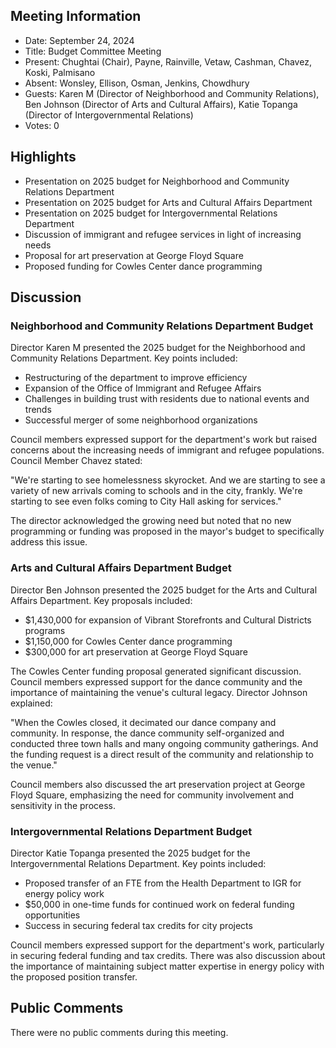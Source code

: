 ## Meeting Information

- Date: September 24, 2024
- Title: Budget Committee Meeting
- Present: Chughtai (Chair), Payne, Rainville, Vetaw, Cashman, Chavez, Koski, Palmisano
- Absent: Wonsley, Ellison, Osman, Jenkins, Chowdhury
- Guests: Karen M (Director of Neighborhood and Community Relations), Ben Johnson (Director of Arts and Cultural Affairs), Katie Topanga (Director of Intergovernmental Relations)
- Votes: 0

## Highlights

- Presentation on 2025 budget for Neighborhood and Community Relations Department
- Presentation on 2025 budget for Arts and Cultural Affairs Department
- Presentation on 2025 budget for Intergovernmental Relations Department
- Discussion of immigrant and refugee services in light of increasing needs
- Proposal for art preservation at George Floyd Square
- Proposed funding for Cowles Center dance programming

## Discussion

### Neighborhood and Community Relations Department Budget

Director Karen M presented the 2025 budget for the Neighborhood and Community Relations Department. Key points included:

- Restructuring of the department to improve efficiency
- Expansion of the Office of Immigrant and Refugee Affairs
- Challenges in building trust with residents due to national events and trends
- Successful merger of some neighborhood organizations

Council members expressed support for the department's work but raised concerns about the increasing needs of immigrant and refugee populations. Council Member Chavez stated:

"We're starting to see homelessness skyrocket. And we are starting to see a variety of new arrivals coming to schools and in the city, frankly. We're starting to see even folks coming to City Hall asking for services."

The director acknowledged the growing need but noted that no new programming or funding was proposed in the mayor's budget to specifically address this issue.

### Arts and Cultural Affairs Department Budget

Director Ben Johnson presented the 2025 budget for the Arts and Cultural Affairs Department. Key proposals included:

- $1,430,000 for expansion of Vibrant Storefronts and Cultural Districts programs
- $1,150,000 for Cowles Center dance programming
- $300,000 for art preservation at George Floyd Square

The Cowles Center funding proposal generated significant discussion. Council members expressed support for the dance community and the importance of maintaining the venue's cultural legacy. Director Johnson explained:

"When the Cowles closed, it decimated our dance company and community. In response, the dance community self-organized and conducted three town halls and many ongoing community gatherings. And the funding request is a direct result of the community and relationship to the venue."

Council members also discussed the art preservation project at George Floyd Square, emphasizing the need for community involvement and sensitivity in the process.

### Intergovernmental Relations Department Budget

Director Katie Topanga presented the 2025 budget for the Intergovernmental Relations Department. Key points included:

- Proposed transfer of an FTE from the Health Department to IGR for energy policy work
- $50,000 in one-time funds for continued work on federal funding opportunities
- Success in securing federal tax credits for city projects

Council members expressed support for the department's work, particularly in securing federal funding and tax credits. There was also discussion about the importance of maintaining subject matter expertise in energy policy with the proposed position transfer.

## Public Comments

There were no public comments during this meeting.
